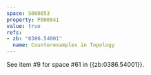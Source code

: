 ```yaml
---
space: S000053
property: P000041
value: true
refs:
- zb: "0386.54001"
  name: Counterexamples in Topology
---
```


See item #9 for space #61 in {{zb:0386.54001}}.
